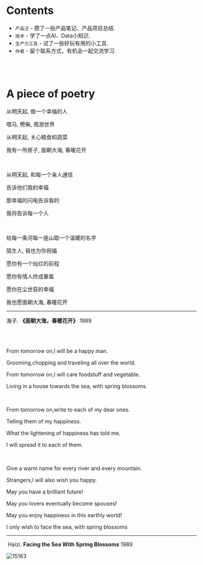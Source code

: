 # Contents

* `产品汪` - 攒了一些产品笔记、产品项目总结.
* `技术` - 学了一点AI、Data小知识.
* `生产力工具` - 试了一些好玩有用的小工具.
* `作者` - 留个联系方式，有机会一起交流学习.



<br>

<br>



# A piece of poetry

从明天起, 做一个幸福的人

喂马, 劈柴, 周游世界

从明天起, 关心粮食和蔬菜

我有一所房子, 面朝大海, 春暖花开

<br>

从明天起, 和每一个亲人通信

告诉他们我的幸福

那幸福的闪电告诉我的

我将告诉每一个人

<br>

给每一条河每一座山取一个温暖的名字

陌生人, 我也为你祝福

愿你有一个灿烂的前程

愿你有情人终成眷属

愿你在尘世获的幸福

我也愿面朝大海, 春暖花开

------

 海子.  **《面朝大海，春暖花开》**   1989 

<br>

<br>

From tomorrow on,I will be a happy man.



Grooming,chopping and traveling all over the world.



From tomorrow on,I will care foodstuff and vegetable.



Living in a house towards the sea, with spring blossoms.

<br>

From tomorrow on,write to each of my dear ones.



Telling them of my happiness.



What the lightening of happiness has told me.



I will spread it to each of them.



<br>

Give a warm name for every river and every mountain.



Strangers,I will also wish you happy.



May you have a brilliant future!



May you lovers eventually become spouses!



May you enjoy happiness in this earthly world!



I only wish to face the sea, with spring blossoms

----

​																																								Haizi.   **Facing the Sea With Spring Blossoms**             1989

![15163](https://rivers19-1300325434.cos.ap-beijing.myqcloud.com/2020-04-02-084038.jpg)


